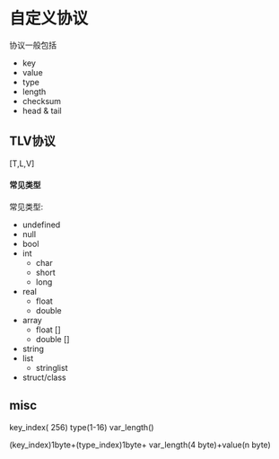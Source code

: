 # 自定义协议

协议一般包括
* key
* value
* type
* length
* checksum
* head & tail

## TLV协议

[T,L,V]

#### 常见类型 
常见类型:
* undefined
* null
* bool
* int
  * char
  * short
  * long
* real
  * float
  * double
* array
  * float []
  * double []  
* string
* list
  * stringlist
* struct/class

## misc
key_index( 256)
type(1-16)
var_length()

(key_index)1byte+(type_index)1byte+ var_length(4 byte)+value(n byte)



